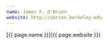 ```yaml
---
name: James F. O'Brien
website: http://obrien.berkeley.edu
---
```

[{{ page.name }}]({{ page.website }})
